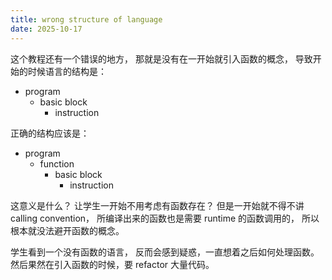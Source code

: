 ```yaml
---
title: wrong structure of language
date: 2025-10-17
---
```


这个教程还有一个错误的地方，
那就是没有在一开始就引入函数的概念，
导致开始的时候语言的结构是：

- program
  - basic block
    - instruction

正确的结构应该是：

- program
  - function
    - basic block
      - instruction

这意义是什么？
让学生一开始不用考虑有函数存在？
但是一开始就不得不讲 calling convention，
所编译出来的函数也是需要 runtime 的函数调用的，
所以根本就没法避开函数的概念。

学生看到一个没有函数的语言，
反而会感到疑惑，一直想着之后如何处理函数。
然后果然在引入函数的时候，要 refactor 大量代码。

